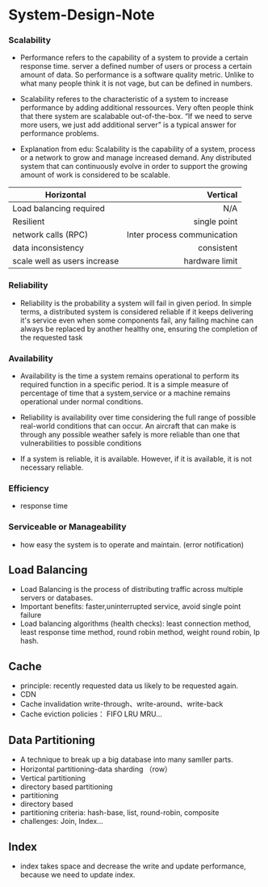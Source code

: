 # System-Design-Note




### Scalability

* Performance refers to the capability of a system to provide a certain response time. server a defined number of users or process a certain amount of data. So performance is a software quality metric. Unlike to what many people think it is not vage, but can be defined in numbers.

* Scalability referes to the characteristic of a system to increase performance by adding additional ressources. Very often people think that there system are scalabable out-of-the-box. “If we need to serve more users, we just add additional server” is a typical answer for performance problems.

* Explanation from edu: Scalability is the capability of a system, process or a network to grow and manage increased demand. Any distributed system that can continuously evolve in order to support the growing amount of work is considered to be scalable.

| Horizontal        | Vertical   |
| --------   | -----:  |
| Load balancing required     | N/A|   
| Resilient       |   single point   |  
| network calls (RPC)        |    Inter process communication    |  
| data inconsistency       |    consistent   |  
| scale well as users increase       |    hardware limit   |  

### Reliability
* Reliability is the probability a system will fail in given period. In simple terms, a distributed system is considered reliable if it keeps delivering it's service even when some components fail, any failing machine can always be replaced by another healthy one, ensuring the completion of the requested task

### Availability
* Availability is the time a system remains operational to perform its required function in a specific period. It is a simple measure of percentage of time that a system,service or a machine remains operational under normal conditions.

* Reliability is availability over time considering the full range of possible real-world conditions that can occur. An aircraft that can make is through any possible weather safely is more reliable than one that vulnerabilities to possible conditions

* If a system is reliable, it is available. However, if it is available, it is not necessary reliable.

### Efficiency
* response time

### Serviceable or Manageability
* how easy the system is to operate and maintain. (error notification)


## Load Balancing
* Load Balancing is the process of distributing traffic across multiple servers or databases.
* Important benefits: faster,uninterrupted service, avoid single point failure
* Load balancing algorithms (health checks): least connection method, least response time method, round robin method, weight round robin, Ip hash.

## Cache
* principle: recently requested data us likely to be requested again.
* CDN
* Cache invalidation write-through、write-around、write-back
* Cache eviction policies： FIFO LRU MRU...

## Data Partitioning
* A  technique to break up a big database into many samller parts.
* Horizontal partitioning-data sharding （row） 
* Vertical  partitioning
* directory based partitioning
* partitioning
* directory based
* partitioning criteria: hash-base, list, round-robin, composite
* challenges: Join, Index...

## Index
* index takes space and decrease the write and update performance, because we need to update index.
